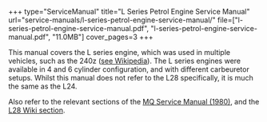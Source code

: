 +++
type="ServiceManual"
title="L Series Petrol Engine Service Manual"
url="service-manuals/l-series-petrol-engine-service-manual/"
file=["l-series-petrol-engine-service-manual.pdf", "l-series-petrol-engine-service-manual.pdf", "11.0MB"]
cover_pages=3
+++

This manual covers the L series engine, which was used in multiple vehicles, such as the 240z ([see Wikipedia](http://en.wikipedia.org/wiki/Nissan_L_engine)). The L series engines were available in 4 and 6 cylinder configuration, and with different carbeuretor setups. Whilst this manual does not refer to the L28 specifically, it is much the same as the L24.

Also refer to the relevant sections of the [MQ Service Manual (1980)](/service-manuals/mq-service-manual-1980), and the [L28 Wiki section](/wiki/engine-l28).

